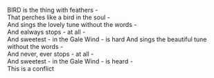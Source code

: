 BIRD is the thing with feathers -  
That perches like a bird in the soul -  
And sings the lovely tune without the words -  
And ealways stops - at all -  
And sweetest - in the Gale Wind - is hard
And sings the beautiful tune without the words -  
And never, ever stops - at all -  
And sweetest - in the Gale Wind - is heard -  
This is a conflict

